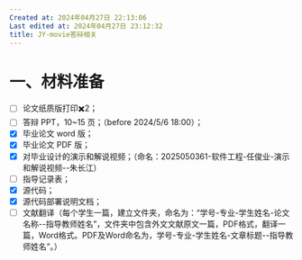 ```yaml
---
Created at: 2024年04月27日 22:13:06
Last edited at: 2024年04月27日 23:12:32
title: JY-movie答辩相关
---
```

# 一、材料准备
- [ ] 论文纸质版打印✖️2；
- [ ] 答辩 PPT，10~15 页；（before 2024/5/6 18:00）；
- [x] 毕业论文 word 版；
- [x] 毕业论文 PDF 版；
- [x] 对毕业设计的演示和解说视频；（命名：2025050361-软件工程-任俊业-演示和解说视频--朱长江）
- [ ] 指导记录表；
- [x] 源代码；
- [x] 源代码部署说明文档；
- [ ] 文献翻译（每个学生一篇，建立文件夹，命名为：“学号-专业-学生姓名-论文名称--指导教师姓名”，文件夹中包含外文文献原文一篇，PDF格式，翻译一篇，Word格式。PDF及Word命名为，学号-专业-学生姓名-文章标题--指导教师姓名“。）